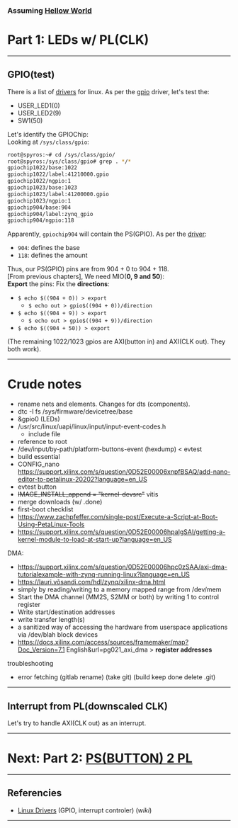 ### Assuming [Hellow World](../hellow_world/README.md)

# Part 1: LEDs w/ PL(CLK)

---

## GPIO(test)

There is a list of [drivers] for linux. As per the [gpio] driver, let's test the:

* USER_LED1(0)
* USER_LED2(9)
* SW1(50)

Let's identify the GPIOChip:  
Looking at `/sys/class/gpio`:
```bash
root@spyros:~# cd /sys/class/gpio/
root@spyros:/sys/class/gpio# grep . */*
gpiochip1022/base:1022
gpiochip1022/label:41210000.gpio
gpiochip1022/ngpio:1
gpiochip1023/base:1023
gpiochip1023/label:41200000.gpio
gpiochip1023/ngpio:1
gpiochip904/base:904
gpiochip904/label:zynq_gpio
gpiochip904/ngpio:118
```

Apparently, `gpiochip904` will contain the PS(GPIO). As per the [driver][gpio]:

* `904`: defines the base
* `118`: defines the amount

Thus, our PS(GPIO) pins are from 904 + 0 to 904 + 118.  
[From previous chapters\], We need MIO(**0, 9 and 50**):  
**Export** the pins: Fix the **directions**:

* `$ echo $((904 + 0)) > export`
    * `$ echo out > gpio$((904 + 0))/direction`
* `$ echo $((904 + 9)) > export`
    * `$ echo out > gpio$((904 + 9))/direction`
* `$ echo $((904 + 50)) > export`

(The remaining 1022/1023 gpios are AXI(button in) and AXI(CLK out). They both work).

---

# Crude notes

* rename nets and elements. Changes for dts (components).
* dtc -I fs /sys/firmware/devicetree/base
* &gpio0 (LEDs)
* /usr/src/linux/uapi/linux/input/input-event-codes.h
    * include file 
* reference to root
* /dev/input/by-path/platform-buttons-event (hexdump) < evtest
* build essential
* CONFIG_nano https://support.xilinx.com/s/question/0D52E00006xnpfBSAQ/add-nano-editor-to-petalinux-20202?language=en_US
* evtest button
* ~~IMAGE_INSTALL_append = "kernel-devsrc"~~ vitis
* merge downloads (w/ .done)
* first-boot checklist
* https://www.zachpfeffer.com/single-post/Execute-a-Script-at-Boot-Using-PetaLinux-Tools
* https://support.xilinx.com/s/question/0D52E00006hpaIgSAI/getting-a-kernel-module-to-load-at-start-up?language=en_US

DMA:

* https://support.xilinx.com/s/question/0D52E00006hpc0zSAA/axi-dma-tutorialexample-with-zynq-running-linux?language=en_US
* https://lauri.võsandi.com/hdl/zynq/xilinx-dma.html
* simply by reading/writing to a memory mapped range from /dev/mem
* Start the DMA channel (MM2S, S2MM or both) by writing 1 to control register
* Write start/destination addresses
* write transfer length(s)
* a sanitized way of accessing the hardware from userspace applications via /dev/blah block devices
* https://docs.xilinx.com/access/sources/framemaker/map?Doc_Version=7.1 English&url=pg021_axi_dma > **register addresses**

troubleshooting

* error fetching (gitlab rename) (take git) (build keep done delete .git)

---

## Interrupt from PL(downscaled CLK)

Let's try to handle AXI(CLK out) as an interrupt.

---

# Next: Part 2: [PS(BUTTON) 2 PL](part2.md)

---

## Referencies

* [Linux Drivers](https://xilinx-wiki.atlassian.net/wiki/spaces/A/pages/18841873/Linux+Drivers) (GPIO, interrupt controler) (*wiki*)

---

[drivers]: https://xilinx-wiki.atlassian.net/wiki/spaces/A/pages/18841873/Linux+Drivers
[gpio]: https://xilinx-wiki.atlassian.net/wiki/spaces/A/pages/18842398/Linux+GPIO+Driver